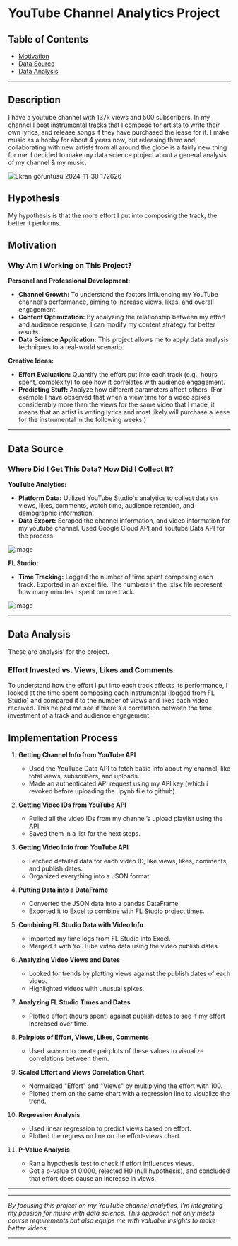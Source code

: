# **YouTube Channel Analytics Project**

## **Table of Contents**

- [Motivation](#motivation)
- [Data Source](#data-source)
- [Data Analysis](#data-analysis)

---

## **Description**

I have a youtube channel with 137k views and 500 subscribers. In my channel I post instrumental tracks that I compose for artists to write their own lyrics, and release songs if they have purchased the lease for it. I make music as a hobby for about 4 years now, but releasing them and collaborating with new artists from all around the globe is a fairly new thing for me. I decided to make my data science project about a general analysis of my channel & my music.

![Ekran görüntüsü 2024-11-30 172626](https://github.com/user-attachments/assets/02af43a0-cc64-4279-82ec-4469a1f6752d)

## **Hypothesis**

My hypothesis is that the more effort I put into composing the track, the better it performs. 

## **Motivation**

### **Why Am I Working on This Project?**

**Personal and Professional Development:**

- **Channel Growth:** To understand the factors influencing my YouTube channel's performance, aiming to increase views, likes, and overall engagement.
- **Content Optimization:** By analyzing the relationship between my effort and audience response, I can modify my content strategy for better results.
- **Data Science Application:** This project allows me to apply data analysis techniques to a real-world scenario.

**Creative Ideas:**

- **Effort Evaluation:** Quantify the effort put into each track (e.g., hours spent, complexity) to see how it correlates with audience engagement.
- **Predicting Stuff:** Analyze how different parameters affect others. (For example I have observed that when a view time for a video spikes considerably more than the views for the same video that I made, it means that an artist is writing lyrics and most likely will purchase a lease for the instrumental in the following weeks.) 

---

## **Data Source**

### **Where Did I Get This Data? How Did I Collect It?**

**YouTube Analytics:**

- **Platform Data:** Utilized YouTube Studio's analytics to collect data on views, likes, comments, watch time, audience retention, and demographic information.
- **Data Export:** Scraped the channel information, and video information for my youtube channel. Used Google Cloud API and Youtube Data API for the process.

![image](https://github.com/user-attachments/assets/b4cb8f36-b985-4b25-a931-8d86247d0b06)

**FL Studio:**

- **Time Tracking:** Logged the number of time spent composing each track. Exported in an excel file. The numbers in the .xlsx file represent how many minutes I spent on one track.

![image](https://github.com/user-attachments/assets/ccdd8f07-0c8e-4889-9caa-71f07c24bb90)

---

## **Data Analysis**

These are analysis' for the project.

### **Effort Invested vs. Views, Likes and Comments**

To understand how the effort I put into each track affects its performance, I looked at the time spent composing each instrumental (logged from FL Studio) and compared it to the number of views and likes each video received. This helped me see if there's a correlation between the time investment of a track and audience engagement.

## **Implementation Process**

1. **Getting Channel Info from YouTube API**
   - Used the YouTube Data API to fetch basic info about my channel, like total views, subscribers, and uploads.
   - Made an authenticated API request using my API key (which i revoked before uploading the .ipynb file to github).

2. **Getting Video IDs from YouTube API**
   - Pulled all the video IDs from my channel’s upload playlist using the API.
   - Saved them in a list for the next steps.

3. **Getting Video Info from YouTube API**
   - Fetched detailed data for each video ID, like views, likes, comments, and publish dates.
   - Organized everything into a JSON format.

4. **Putting Data into a DataFrame**
   - Converted the JSON data into a pandas DataFrame.
   - Exported it to Excel to combine with FL Studio project times.

5. **Combining FL Studio Data with Video Info**
   - Imported my time logs from FL Studio into Excel.
   - Merged it with YouTube video data using the video publish dates.

6. **Analyzing Video Views and Dates**
   - Looked for trends by plotting views against the publish dates of each video.
   - Highlighted videos with unusual spikes.

7. **Analyzing FL Studio Times and Dates**
   - Plotted effort (hours spent) against publish dates to see if my effort increased over time.

8. **Pairplots of Effort, Views, Likes, Comments**
   - Used `seaborn` to create pairplots of these values to visualize correlations between them.

9. **Scaled Effort and Views Correlation Chart**
   - Normalized "Effort" and "Views" by multiplying the effort with 100.
   - Plotted them on the same chart with a regression line to visualize the trend.

10. **Regression Analysis**
    - Used linear regression to predict views based on effort.
    - Plotted the regression line on the effort-views chart.

11. **P-Value Analysis**
    - Ran a hypothesis test to check if effort influences views.
    - Got a p-value of 0.000, rejected H0 (null hypothesis), and concluded that effort does cause an increase in views.

---

---

*By focusing this project on my YouTube channel analytics, I'm integrating my passion for music with data science. This approach not only meets course requirements but also equips me with valuable insights to make better videos.*

---
